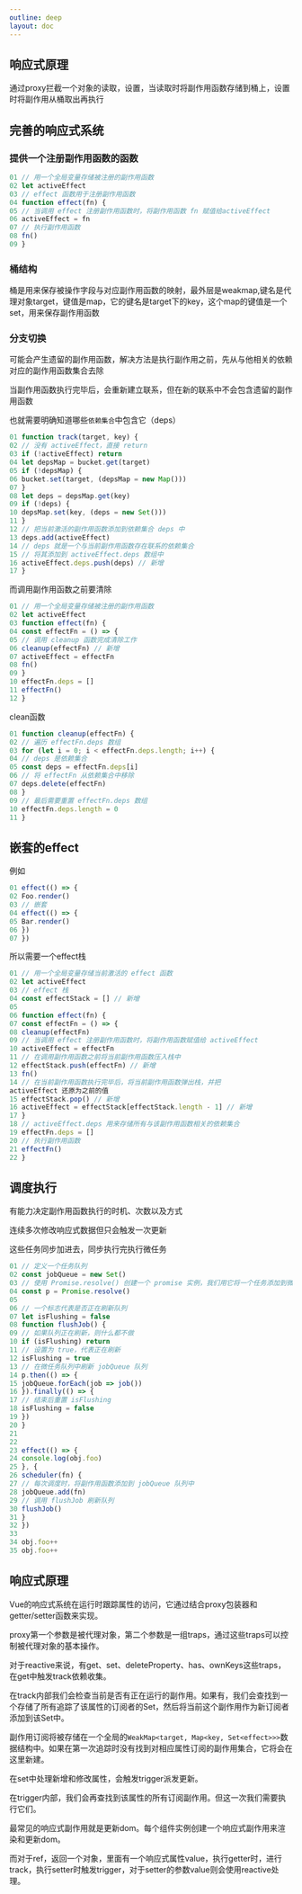 ```yaml
---
outline: deep
layout: doc
---
```

## 响应式原理
通过proxy拦截一个对象的读取，设置，当读取时将副作用函数存储到桶上，设置时将副作用从桶取出再执行

## 完善的响应式系统
### 提供一个注册副作用函数的函数
```js
01 // 用一个全局变量存储被注册的副作用函数
02 let activeEffect
03 // effect 函数用于注册副作用函数
04 function effect(fn) {
05 // 当调用 effect 注册副作用函数时，将副作用函数 fn 赋值给activeEffect
06 activeEffect = fn
07 // 执行副作用函数
08 fn()
09 }
```
### 桶结构
桶是用来保存被操作字段与对应副作用函数的映射，最外层是weakmap,键名是代理对象target，键值是map，它的键名是target下的key，这个map的键值是一个set，用来保存副作用函数
### 分支切换
可能会产生遗留的副作用函数，解决方法是执行副作用之前，先从与他相关的依赖对应的副作用函数集合去除

当副作用函数执行完毕后，会重新建立联系，但在新的联系中不会包含遗留的副作用函数

也就需要明确知道哪些`依赖集合`中包含它（deps）
```js
01 function track(target, key) {
02 // 没有 activeEffect，直接 return
03 if (!activeEffect) return
04 let depsMap = bucket.get(target)
05 if (!depsMap) {
06 bucket.set(target, (depsMap = new Map()))
07 }
08 let deps = depsMap.get(key)
09 if (!deps) {
10 depsMap.set(key, (deps = new Set()))
11 }
12 // 把当前激活的副作用函数添加到依赖集合 deps 中
13 deps.add(activeEffect)
14 // deps 就是一个与当前副作用函数存在联系的依赖集合
15 // 将其添加到 activeEffect.deps 数组中
16 activeEffect.deps.push(deps) // 新增
17 }
```

而调用副作用函数之前要清除
```js
01 // 用一个全局变量存储被注册的副作用函数
02 let activeEffect
03 function effect(fn) {
04 const effectFn = () => {
05 // 调用 cleanup 函数完成清除工作
06 cleanup(effectFn) // 新增
07 activeEffect = effectFn
08 fn()
09 }
10 effectFn.deps = []
11 effectFn()
12 }
```
clean函数
```js
01 function cleanup(effectFn) {
02 // 遍历 effectFn.deps 数组
03 for (let i = 0; i < effectFn.deps.length; i++) {
04 // deps 是依赖集合
05 const deps = effectFn.deps[i]
06 // 将 effectFn 从依赖集合中移除
07 deps.delete(effectFn)
08 }
09 // 最后需要重置 effectFn.deps 数组
10 effectFn.deps.length = 0
11 }
```
## 嵌套的effect
例如
```js
01 effect(() => {
02 Foo.render()
03 // 嵌套
04 effect(() => {
05 Bar.render()
06 })
07 })
```
所以需要一个effect栈
```js
01 // 用一个全局变量存储当前激活的 effect 函数
02 let activeEffect
03 // effect 栈
04 const effectStack = [] // 新增
05
06 function effect(fn) {
07 const effectFn = () => {
08 cleanup(effectFn)
09 // 当调用 effect 注册副作用函数时，将副作用函数赋值给 activeEffect
10 activeEffect = effectFn
11 // 在调用副作用函数之前将当前副作用函数压入栈中
12 effectStack.push(effectFn) // 新增
13 fn()
14 // 在当前副作用函数执行完毕后，将当前副作用函数弹出栈，并把
activeEffect 还原为之前的值
15 effectStack.pop() // 新增
16 activeEffect = effectStack[effectStack.length - 1] // 新增
17 }
18 // activeEffect.deps 用来存储所有与该副作用函数相关的依赖集合
19 effectFn.deps = []
20 // 执行副作用函数
21 effectFn()
22 }
```
## 调度执行
有能力决定副作用函数执行的时机、次数以及方式

连续多次修改响应式数据但只会触发一次更新

这些任务同步加进去，同步执行完执行微任务
```js
01 // 定义一个任务队列
02 const jobQueue = new Set()
03 // 使用 Promise.resolve() 创建一个 promise 实例，我们用它将一个任务添加到微任务队列
04 const p = Promise.resolve()
05
06 // 一个标志代表是否正在刷新队列
07 let isFlushing = false
08 function flushJob() {
09 // 如果队列正在刷新，则什么都不做
10 if (isFlushing) return
11 // 设置为 true，代表正在刷新
12 isFlushing = true
13 // 在微任务队列中刷新 jobQueue 队列
14 p.then(() => {
15 jobQueue.forEach(job => job())
16 }).finally(() => {
17 // 结束后重置 isFlushing
18 isFlushing = false
19 })
20 }
21
22
23 effect(() => {
24 console.log(obj.foo)
25 }, {
26 scheduler(fn) {
27 // 每次调度时，将副作用函数添加到 jobQueue 队列中
28 jobQueue.add(fn)
29 // 调用 flushJob 刷新队列
30 flushJob()
31 }
32 })
33
34 obj.foo++
35 obj.foo++
```
## 响应式原理
Vue的响应式系统在运行时跟踪属性的访问，它通过结合proxy包装器和getter/setter函数来实现。

proxy第一个参数是被代理对象，第二个参数是一组traps，通过这些traps可以控制被代理对象的基本操作。

对于reactive来说，有get、set、deleteProperty、has、ownKeys这些traps，在get中触发track依赖收集。

在track内部我们会检查当前是否有正在运行的副作用。如果有，我们会查找到一个存储了所有追踪了该属性的订阅者的Set，然后将当前这个副作用作为新订阅者添加到该Set中。

副作用订阅将被存储在一个全局的`WeakMap<target, Map<key, Set<effect>>>`数据结构中。如果在第一次追踪时没有找到对相应属性订阅的副作用集合，它将会在这里新建。

在set中处理新增和修改属性，会触发trigger派发更新。

在trigger内部，我们会再查找到该属性的所有订阅副作用。但这一次我们需要执行它们。

最常见的响应式副作用就是更新dom。每个组件实例创建一个响应式副作用来渲染和更新dom。

而对于ref，返回一个对象，里面有一个响应式属性value，执行getter时，进行track，执行setter时触发trigger，对于setter的参数value则会使用reactive处理。